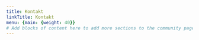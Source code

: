 ```yaml
---
title: Kontakt
linkTitle: Kontakt
menu: {main: {weight: 40}}
# Add blocks of content here to add more sections to the community page
---
```

